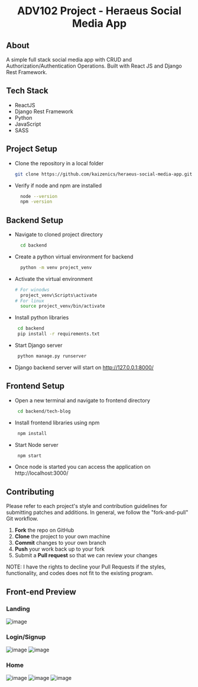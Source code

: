 
<div align="center">
  <h1>ADV102 Project - Heraeus Social Media App</h1>
</div>

## About
A simple full stack social media app with CRUD and Authorization/Authentication Operations. Built with React JS and Django Rest Framework.

## Tech Stack

* ReactJS
* Django Rest Framework
* Python
* JavaScript
* SASS

## Project Setup
- Clone the repository in a local folder
    ```sh
    git clone https://github.com/kaizenics/heraeus-social-media-app.git 
    ```
- Verify if node and npm are installed
  ```sh
    node --version
    npm -version
    ```
## Backend Setup
- Navigate to cloned project directory
  ```sh
    cd backend
    ```
- Create a python virtual environment for backend
  ```sh
    python -m venv project_venv
    ```
- Activate the virtual environment
  ```sh
  # For winodws
    project_venv\Scripts\activate
  # For linux
    source project_venv/bin/activate
    ```
- Install python libraries
  ```sh
   cd backend
   pip install -r requirements.txt
    ```
- Start Django server
  ```sh
   python manage.py runserver
    ```
- Django backend server will start on http://127.0.0.1:8000/

## Frontend Setup
- Open a new terminal and navigate to frontend directory
  ```sh
   cd backend/tech-blog
    ```
- Install frontend libraries using npm
  ```sh
   npm install
    ```
- Start Node server
  ```sh
   npm start
    ```
- Once node is started you can access the application on http://localhost:3000/

## Contributing

Please refer to each project's style and contribution guidelines for submitting patches and additions. In general, we follow the "fork-and-pull" Git workflow.

 1. **Fork** the repo on GitHub
 2. **Clone** the project to your own machine
 3. **Commit** changes to your own branch
 4. **Push** your work back up to your fork
 5. Submit a **Pull request** so that we can review your changes

NOTE: I have the rights to decline your Pull Requests if the styles, functionality, and codes does not fit to the existing program.

## Front-end Preview

### Landing
![image](https://github.com/kaizenics/heraeus-social-media-app/assets/94561281/7f27a45a-695b-46d5-84fa-143314762c78)

### Login/Signup
![image](https://github.com/kaizenics/heraeus-social-media-app/assets/94561281/1858537a-f937-434d-b382-e59e641d06b3)
![image](https://github.com/kaizenics/heraeus-social-media-app/assets/94561281/61758ff7-4abf-4709-9424-6b40054e40f2)

### Home
![image](https://github.com/kaizenics/heraeus-social-media-app/assets/94561281/b1ed0c9b-b1b7-4d29-ac11-a2190ea6fd8a)
![image](https://github.com/kaizenics/heraeus-social-media-app/assets/94561281/5e191b13-d7ec-441f-829a-53cdb0220fed)
![image](https://github.com/kaizenics/heraeus-social-media-app/assets/94561281/211ee556-f14b-46b1-8dcf-2f0d578fad40)





